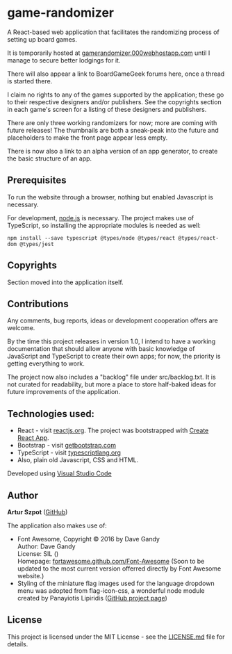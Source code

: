 # game-randomizer

A React-based web application that facilitates the randomizing process of setting up board games.

It is temporarily hosted at [gamerandomizer.000webhostapp.com](https://gamerandomizer.000webhostapp.com/) until I manage to secure better lodgings for it.

There will also appear a link to BoardGameGeek forums here, once a thread is started there.

I claim no rights to any of the games supported by the application; these go to their respective designers and/or publishers. See the copyrights section in each game's screen for a listing of these designers and publishers.

There are only three working randomizers for now; more are coming with future releases! The thumbnails are both a sneak-peak into the future and placeholders to make the front page appear less empty.

There is now also a link to an alpha version of an app generator, to create the basic structure of an app.

## Prerequisites

To run the website through a browser, nothing but enabled Javascript is necessary.

For development, [node.js](https://nodejs.org/en/) is necessary. The project makes use of TypeScript, so installing the appropriate modules is needed as well:

```npm install --save typescript @types/node @types/react @types/react-dom @types/jest```

## Copyrights

Section moved into the application itself.

## Contributions

Any comments, bug reports, ideas or development cooperation offers are welcome.

By the time this project releases in version 1.0, I intend to have a working documentation that should allow anyone with basic knowledge of JavaScript and TypeScript to create their own apps; for now, the priority is getting everything to work.

The project now also includes a "backlog" file under src/backlog.txt. It is not curated for readability, but more a place to store half-baked ideas for future improvements of the application.

## Technologies used:

* React - visit [reactjs.org](https://reactjs.org/). The project was bootstrapped with [Create React App](https://github.com/facebook/create-react-app).
* Bootstrap - visit [getbootstrap.com](https://getbootstrap.com/)
* TypeScript - visit [typescriptlang.org](https://www.typescriptlang.org/)
* Also, plain old Javascript, CSS and HTML.

Developed using [Visual Studio Code](https://code.visualstudio.com/)

## Author

**Artur Szpot** ([GitHub](https://github.com/artur-szpot))

The application also makes use of:

* Font Awesome, Copyright © 2016 by Dave Gandy<br />
Author: Dave Gandy<br />
License: SIL ()<br />
Homepage: [fortawesome.github.com/Font-Awesome](fortawesome.github.com/Font-Awesome)
(Soon to be updated to the most current version offerred directly by Font Awesome website.)
* Styling of the miniature flag images used for the language dropdown menu was adopted from flag-icon-css, a wonderful node module created by Panayiotis Lipiridis ([GitHub project page](https://github.com/lipis/flag-icon-css))

## License

This project is licensed under the MIT License - see the [LICENSE.md](LICENSE.md) file for details.